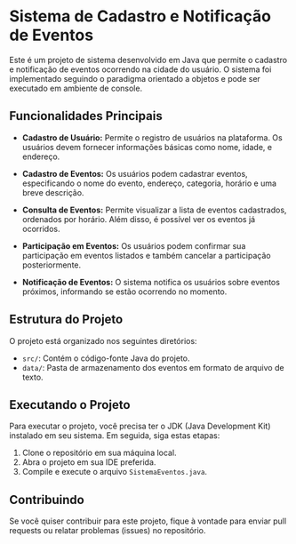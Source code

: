 # Sistema de Cadastro e Notificação de Eventos

Este é um projeto de sistema desenvolvido em Java que permite o cadastro e notificação de eventos ocorrendo na cidade do usuário. O sistema foi implementado seguindo o paradigma orientado a objetos e pode ser executado em ambiente de console.

## Funcionalidades Principais

- **Cadastro de Usuário:** Permite o registro de usuários na plataforma. Os usuários devem fornecer informações básicas como nome, idade, e endereço.
  
- **Cadastro de Eventos:** Os usuários podem cadastrar eventos, especificando o nome do evento, endereço, categoria, horário e uma breve descrição.
  
- **Consulta de Eventos:** Permite visualizar a lista de eventos cadastrados, ordenados por horário. Além disso, é possível ver os eventos já ocorridos.
  
- **Participação em Eventos:** Os usuários podem confirmar sua participação em eventos listados e também cancelar a participação posteriormente.
  
- **Notificação de Eventos:** O sistema notifica os usuários sobre eventos próximos, informando se estão ocorrendo no momento.

## Estrutura do Projeto

O projeto está organizado nos seguintes diretórios:

- `src/`: Contém o código-fonte Java do projeto.
- `data/`: Pasta de armazenamento dos eventos em formato de arquivo de texto.

## Executando o Projeto

Para executar o projeto, você precisa ter o JDK (Java Development Kit) instalado em seu sistema. Em seguida, siga estas etapas:

1. Clone o repositório em sua máquina local.
2. Abra o projeto em sua IDE preferida.
3. Compile e execute o arquivo `SistemaEventos.java`.

## Contribuindo

Se você quiser contribuir para este projeto, fique à vontade para enviar pull requests ou relatar problemas (issues) no repositório.
